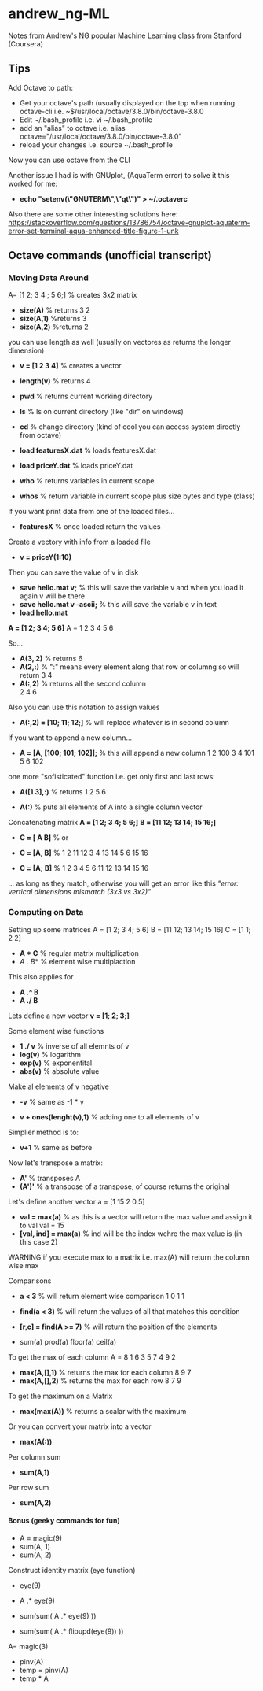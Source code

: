 # andrew_ng-ML
Notes from Andrew's NG popular Machine Learning class from Stanford (Coursera)


## Tips
Add Octave to path:
* Get your octave's path (usually displayed on the top when running octave-cli i.e. ~$/usr/local/octave/3.8.0/bin/octave-3.8.0
* Edit ~/.bash_profile i.e. vi ~/.bash_profile
* add an "alias" to octave i.e. alias octave="/usr/local/octave/3.8.0/bin/octave-3.8.0"
* reload your changes i.e. source ~/.bash_profile

Now you can use octave from the CLI

Another issue I had is with GNUplot, (AquaTerm error) to solve it this worked for me:

* **echo "setenv(\\"GNUTERM\\",\\"qt\\")" > ~/.octaverc**

Also there are some other interesting solutions here:
https://stackoverflow.com/questions/13786754/octave-gnuplot-aquaterm-error-set-terminal-aqua-enhanced-title-figure-1-unk


## Octave commands (unofficial transcript)

### Moving Data Around
A= [1 2; 3 4 ; 5 6;]  % creates 3x2 matrix

* **size(A)** % returns 3 2
* **size(A,1)** %returns 3
* **size(A,2)** %returns 2

you can use length as well (usually on vectores as returns the longer dimension)
* **v = [1 2 3 4]** % creates a vector
* **length(v)** % returns 4

* **pwd** % returns current working directory
* **ls** % ls on current directory (like "dir" on windows)
* **cd** % change directory (kind of cool you can access system directly from octave)

* **load featuresX.dat** % loads featuresX.dat
* **load priceY.dat** % loads priceY.dat

* **who** % returns variables in current scope
* **whos** % return variable in current scope plus size bytes and type (class)

If you want print data from one of the loaded files...
* **featuresX** % once loaded return the values

Create a vectory with info from a loaded file
* **v = priceY(1:10)**

Then you can save the value of v in disk
* **save hello.mat v;** % this will save the variable v and when you load it again v will be there
* **save hello.mat v -ascii;** % this will save the variable v in text
* **load hello.mat**


**A = [1 2; 3 4; 5 6]**
A = 
    1 2
    3 4
    5 6

So...

* **A(3, 2)** % returns 6
* **A(2,:)** % ":" means every element along that row or columng so will return 3 4
* **A(:,2)** % returns all the second column  
                                            2
                                            4
                                            6

Also you can use this notation to assign values
* **A(:,2) = [10; 11; 12;]** % will replace whatever is in second column

If you want to append a new column...
* **A = [A, [100; 101; 102]];** % this will append a new column 
                                                              1 2 100
                                                              3 4 101
                                                              5 6 102

one more "sofisticated" function i.e. get only first and last rows:
* **A([1 3],:)** % returns 
                          1 2
                          5 6

* **A(:)** % puts all elements of A into a single column vector

Concatenating matrix
**A = [1 2; 3 4; 5 6;]**
**B = [11 12; 13 14; 15 16;]**


* **C = [ A B]** %
or
* **C = [A, B]** %
                  1 2 11 12
                  3 4 13 14
                  5 6 15 16
 
* **C = [A; B]** %
                  1 2 
                  3 4 
                  5 6 
                  11 12
                  13 14
                  15 16

... as long as they match, otherwise you will get an error like this
*"error: vertical dimensions mismatch (3x3 vs 3x2)"*


### Computing on Data
Setting up some matrices
A = [1 2; 3 4; 5 6]
B = [11 12; 13 14; 15 16]
C = [1 1; 2 2]

* **A * C** % regular matrix multiplication
* **A .* B** % element wise multiplaction

This also applies for 
* **A .^ B**
* **A ./ B**

Lets define a new vector
**v = [1; 2; 3;]**

Some element wise functions
* **1 ./ v** % inverse of all elemnts of v
* **log(v)** % logarithm
* **exp(v)** % exponentital
* **abs(v)** % absolute value

Make al elements of v negative
* **-v** % same as -1 * v

* **v + ones(lenght(v),1)** % adding one to all elements of v

Simplier method is to:
* **v+1** % same as before

Now let's transpose a matrix:
* **A'** % transposes A
* **(A')'** % a transpose of a transpose, of course returns the original

Let's define another vector
a = [1 15 2 0.5]

* **val = max(a)** % as this is a vector will return the max value and assign it to val
val = 15
* **[val, ind] = max(a)** % ind will be the index wehre the max value is (in this case 2)

WARNING if you execute max to a matrix i.e. max(A) will return the column wise max

Comparisons
* **a < 3** % will return element wise comparison 
                                                  1 0 1 1
* **find(a < 3)** % will return the values of all that matches this condition

* **[r,c] = find(A >= 7)** % will return the position of the elements

* sum(a)
prod(a)
floor(a)
ceil(a)

To get the max of each column
A = 
    8 1 6
    3 5 7
    4 9 2
    
* **max(A,[],1)** % returns the max for each column
                                                  8 9 7
* **max(A,[],2)** % returns the max for each row
                                                  8 7 9

To get the maximum on a Matrix
* **max(max(A))**  % returns a scalar with the maximum

Or you can convert your matrix into a vector

* **max(A(:))**

Per column sum

* **sum(A,1)** 

Per row sum
* **sum(A,2)**

#### Bonus (geeky commands for fun)
* A = magic(9)
* sum(A, 1)
* sum(A, 2)

Construct identity matrix (eye function)
* eye(9)

* A .* eye(9)

* sum(sum( A .* eye(9) ))
* sum(sum( A .* flipupd(eye(9)) ))

A= magic(3)

* pinv(A)
* temp = pinv(A)
* temp * A





